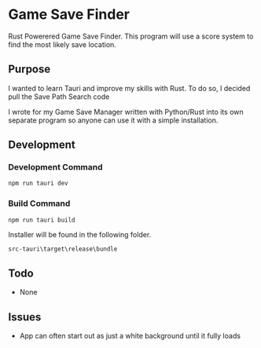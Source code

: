 # Game Save Finder

Rust Powerered Game Save Finder. This program will use a score system to find the most likely save location.

## Purpose

I wanted to learn Tauri and improve my skills with Rust. To do so, I decided pull the Save Path Search code

I wrote for my Game Save Manager written with Python/Rust into its own separate program so anyone can use it with a simple installation.

## Development

### Development Command

```bash
npm run tauri dev
```

### Build Command

```bash
npm run tauri build
```

Installer will be found in the following folder.

`src-tauri\target\release\bundle`

## Todo

- None

## Issues

- App can often start out as just a white background until it fully loads
